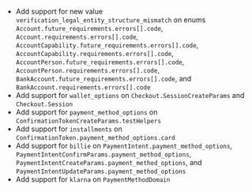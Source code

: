 * Add support for new value `verification_legal_entity_structure_mismatch` on enums `Account.future_requirements.errors[].code`, `Account.requirements.errors[].code`, `AccountCapability.future_requirements.errors[].code`, `AccountCapability.requirements.errors[].code`, `AccountPerson.future_requirements.errors[].code`, `AccountPerson.requirements.errors[].code`, `BankAccount.future_requirements.errors[].code`, and `BankAccount.requirements.errors[].code`
* Add support for `wallet_options` on `Checkout.SessionCreateParams` and `Checkout.Session`
* Add support for `payment_method_options` on `ConfirmationTokenCreateParams.testHelpers`
* Add support for `installments` on `ConfirmationToken.payment_method_options.card`
* Add support for `billie` on `PaymentIntent.payment_method_options`, `PaymentIntentConfirmParams.payment_method_options`, `PaymentIntentCreateParams.payment_method_options`, and `PaymentIntentUpdateParams.payment_method_options`
* Add support for `klarna` on `PaymentMethodDomain`